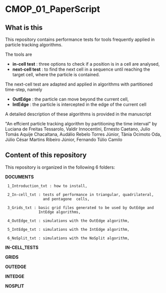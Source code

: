 # CMOP_01_PaperScript
   
## What is this
   
   This repository contains performance tests for tools frequently applied 
   in particle tracking algorithms. 
  
   The tools are
   
   - **in-cell test**   : three options to check if a position is in a 
     cell are analysed,
   - **next-cell test** : to find the next cell in a sequence until reaching 
    the target cell, where the particle is contained.
     
   The next-cell test are adapted and applied in algorithms with partitioned 
   time-step, namely 
   
   - **OutEdge** : the particle can move beyond the current cell,
   - **IntEdge** : the particle is intercepted in the edge of the current 
              cell
               
   A detailed description of these algorithms is provided in the manuscript 

   "An effcient particle tracking algorithm by partitioning the time 
   interval" 
   by Luciana de Freitas Tessarolo, Valdir Innocentini, 
   Ernesto Caetano, Julio Tomás Aquije Chacaltana, Audálio Rebelo Torres 
   Júnior, Tânia Ocimoto Oda, Júlio César Martins Ribeiro Júnior, 
   Fernando Túlio Camilo

               
## Content of this repository 
   
   This repository is organized in the following 6 folders:
   
   **DOCUMENTS**
   
     1_Introduction_txt : how to install,
       
     2_In-cell_txt : tests of performance in triangular, quadrilateral, 
                     and pentagone  cells,
         
     3_Grids_txt : basic grid files generated to be used by OutEdge and 
                   IntEdge algorithms,
         
     4_OutEdge_txt : simulations with the OutEdge algorithm,
       
     5_IntEdge_txt : simulations with the IntEdge algorithm,
       
     6_NoSplit_txt : simulations with the NoSplit algorithm,
        
   **IN-CELL_TESTS** 
   
   **GRIDS**
    
   **OUTEDGE**
   
   **INTEDGE**
   
   **NOSPLIT**
     
   
